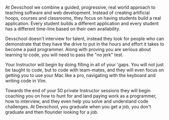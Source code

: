 At Devschool we combine a guided, progressive, real world approach to
teaching software and web development. Instead of creating artificial
hoops, courses and classrooms, they focus on having students build a real
application. Every student builds a different application and every student
has a different time-line based on their own availability.

Devschool doesn't interview for talent, instead they look for people who
can demonstrate that they have the drive to put in the hours and effort it
takes to become a paid programmer. Along with proving you are serious about
learning to code, you will need to pass the "no jerk" test.

Your Instructor will begin by doing filling in all of your 'gaps. You will
not just be taught to code, but to code with team-mates, and they will even
focus on getting you to use your Mac like a pro, navigating with the
keyboard and writing code in Vim.

Towards the end of your 50 private Instructor sessions they will begin
coaching you on how to hunt for and land paying work as a programmer, how
to interview, and they even help you solve and understand code challenges.
At Devschool, you graduate when you get a job, you don't graduate and then
flounder looking for a job.
